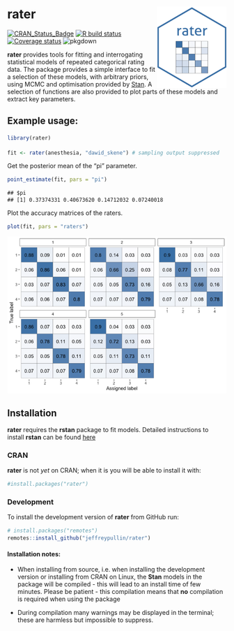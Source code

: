 
# rater <img src="man/figures/rater.png" align="right" width="160" />

<!-- badges: start -->

[![CRAN\_Status\_Badge](https://www.r-pkg.org/badges/version/rater)](https://cran.r-project.org/package=rater)
[![R build
status](https://github.com/jeffreypullin/rater/workflows/R-CMD-check/badge.svg)](https://github.com/jeffreypullin/rater/actions)
[![Coverage
status](https://codecov.io/gh/jeffreypullin/rater/branch/master/graph/badge.svg)](https://codecov.io/github/jeffreypullin/rater?branch=master)
![pkgdown](https://github.com/jeffreypullin/rater/workflows/pkgdown/badge.svg)
<!-- badges: end -->

**rater** provides tools for fitting and interrogating statistical
models of repeated categorical rating data. The package provides a
simple interface to fit a selection of these models, with arbitrary
priors, using MCMC and optimisation provided by
[Stan](https://mc-stan.org/). A selection of functions are also provided
to plot parts of these models and extract key parameters.

## Example usage:

``` r
library(rater)

fit <- rater(anesthesia, "dawid_skene") # sampling output suppressed
```

Get the posterior mean of the “pi” parameter.

``` r
point_estimate(fit, pars = "pi")
```

    ## $pi
    ## [1] 0.37374331 0.40673620 0.14712032 0.07240018

Plot the accuracy matrices of the raters.

``` r
plot(fit, pars = "raters")
```

![](man/figures/README-plot-demo-1.png)<!-- -->

## Installation

**rater** requires the **rstan** package to fit models. Detailed
instructions to install **rstan** can be found
[here](https://github.com/stan-dev/rstan/wiki/RStan-Getting-Started)

### CRAN

**rater** is not *yet* on CRAN; when it is you will be able to install
it with:

``` r
#install.packages("rater")
```

### Development

To install the development version of **rater** from GitHub run:

``` r
# install.packages("remotes")
remotes::install_github("jeffreypullin/rater")
```

#### Installation notes:

  - When installing from source, i.e. when installing the development
    version or installing from CRAN on Linux, the **Stan** models in the
    package will be compiled - this will lead to an install time of few
    minutes. Please be patient - this compilation means that **no**
    compilation is required when using the package

  - During compilation many warnings may be displayed in the terminal;
    these are harmless but impossible to suppress.
